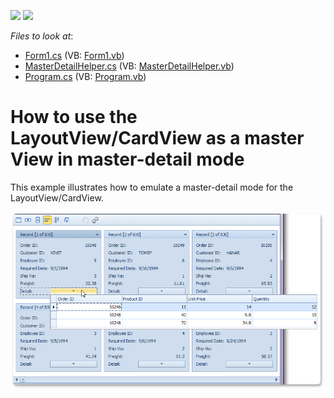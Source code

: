 <!-- default badges list -->
[![](https://img.shields.io/badge/Open_in_DevExpress_Support_Center-FF7200?style=flat-square&logo=DevExpress&logoColor=white)](https://supportcenter.devexpress.com/ticket/details/E2428)
[![](https://img.shields.io/badge/📖_How_to_use_DevExpress_Examples-e9f6fc?style=flat-square)](https://docs.devexpress.com/GeneralInformation/403183)
<!-- default badges end -->
<!-- default file list -->
*Files to look at*:

* [Form1.cs](./CS/WindowsApplication3/Form1.cs) (VB: [Form1.vb](./VB/WindowsApplication3/Form1.vb))
* [MasterDetailHelper.cs](./CS/WindowsApplication3/MasterDetailHelper.cs) (VB: [MasterDetailHelper.vb](./VB/WindowsApplication3/MasterDetailHelper.vb))
* [Program.cs](./CS/WindowsApplication3/Program.cs) (VB: [Program.vb](./VB/WindowsApplication3/Program.vb))
<!-- default file list end -->
# How to use the LayoutView/CardView as a master View in master-detail mode


<p>This example illustrates how to emulate a master-detail mode for the LayoutView/CardView.</p><p><img src="https://raw.githubusercontent.com/DevExpress-Examples/how-to-use-the-layoutview-cardview-as-a-master-view-in-master-detail-mode-e2428/13.1.4+/media/7fdd870d-bd2c-415f-87a4-fedfc5fb216b.png"></p>

<br/>



